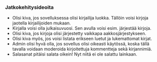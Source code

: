### Jatkokehitysideoita

* Olisi kiva, jos sovelluksessa olisi kirjailija luokka. Tällöin voisi kirjoja jaotella kirjailijoiden mukaan.
* Kirjalla voisi olla julkaisuvuosi. Sen avulla voisi esim. järjestää kirjoja. 
* Olisi kiva, jos kirjoja olisi järjestetty vaikkapa aakkosjärjestykseen.
* Olisi kiva myös, jos voisi listata erikseen luetut ja lukemattomat kirjat.
* Admin olisi hyvä olla, jos sovellus olisi oikeasti käytössä, koska tällä tavalla voidaan moderoida kirjoitettuja kommentteja sekä kirjannimiä.
* Salasanat pitäisi salata oikein! Nyt niitä ei ole salattu lainkaan.